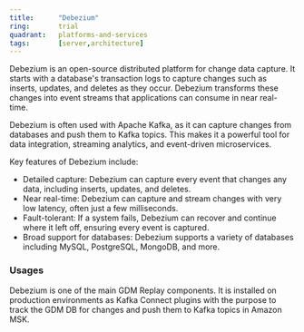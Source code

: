 ```yaml
---
title:      "Debezium"
ring:       trial
quadrant:   platforms-and-services
tags:       [server,architecture]
---
```


Debezium is an open-source distributed platform for change data capture. It starts with a database's transaction logs to capture changes such as inserts, updates, and deletes as they occur. Debezium transforms these changes into event streams that applications can consume in near real-time.

Debezium is often used with Apache Kafka, as it can capture changes from databases and push them to Kafka topics. This makes it a powerful tool for data integration, streaming analytics, and event-driven microservices.

Key features of Debezium include:

- Detailed capture: Debezium can capture every event that changes any data, including inserts, updates, and deletes.
- Near real-time: Debezium can capture and stream changes with very low latency, often just a few milliseconds.
- Fault-tolerant: If a system fails, Debezium can recover and continue where it left off, ensuring every event is captured.
- Broad support for databases: Debezium supports a variety of databases including MySQL, PostgreSQL, MongoDB, and more.

### Usages
Debezium is one of the main GDM Replay components. It is installed on production environments as Kafka Connect plugins with the purpose to track the GDM DB for changes and push them to Kafka topics in Amazon MSK.